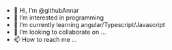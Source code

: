 - 👋 Hi, I’m @githubAnnar
- 👀 I’m interested in programming
- 🌱 I’m currently learning angular/Typescript/Javascript
- 💞️ I’m looking to collaborate on ...
- 📫 How to reach me ...

<!---
githubAnnar/githubAnnar is a ✨ special ✨ repository because its `README.md` (this file) appears on your GitHub profile.
You can click the Preview link to take a look at your changes.
--->
